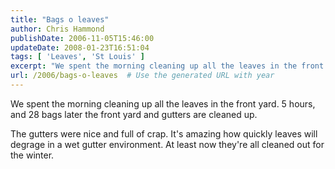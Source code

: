 ```yaml
---
title: "Bags o leaves"
author: Chris Hammond
publishDate: 2006-11-05T15:46:00
updateDate: 2008-01-23T16:51:04
tags: [ 'Leaves', 'St Louis' ]
excerpt: "We spent the morning cleaning up all the leaves in the front yard. 5 hours, and 28 bags later the front yard and gutters are cleaned up. The gutters were nice and full of crap. It's amazing how quickly leaves will degrage in a wet gutter environment. At least now they're all cleaned out for the..."
url: /2006/bags-o-leaves  # Use the generated URL with year
---
```

<P>We spent the morning cleaning up all the leaves in the front yard. 5 hours, and 28 bags later the front yard and gutters are cleaned up.</P> <P>The gutters were nice and full of crap. It's amazing how quickly leaves will degrage in a wet gutter environment. At least now they're all cleaned out for the winter.</P> <P mce_keep="true">&nbsp;</P>
